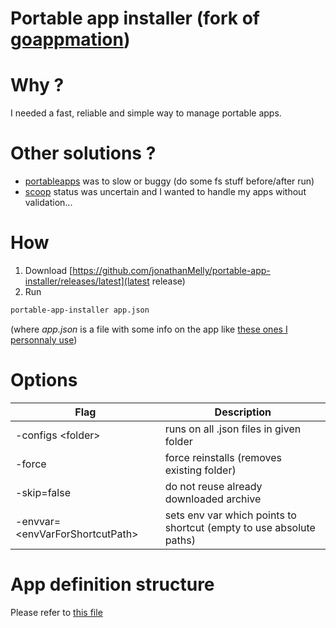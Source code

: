 # Portable app installer (fork of [goappmation](https://github.com/josephspurrier/goappmation))

# Why ?
I needed a fast, reliable and simple way to manage portable apps.

# Other solutions ?
 * [portableapps](https://portableapps.com/) was to slow or buggy (do some fs stuff before/after run) 
 * [scoop](https://scoop.sh/) status was uncertain and I wanted to handle my apps without validation...

# How
 1. Download [https://github.com/jonathanMelly/portable-app-installer/releases/latest](latest release)
 2. Run 
```bash 
portable-app-installer app.json 
```
(where *app.json* is a file with some info on the app like [these ones I personnaly use](app-definitions))

# Options

| Flag                                  | Description                                                         |
|---------------------------------------|---------------------------------------------------------------------|
| -configs &lt;folder&gt;               | runs on all .json files in given folder                             |
| -force                                | force reinstalls (removes existing folder)                          |
| -skip=false                           | do not reuse already downloaded archive                             |
| -envvar=&lt;envVarForShortcutPath&gt; | sets env var which points to shortcut (empty to use absolute paths) |

# App definition structure
Please refer to [this file](installer/config.go)

